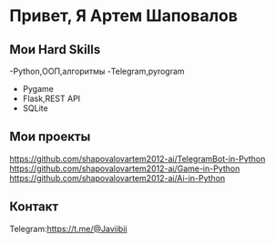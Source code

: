 # Привет, Я Артем Шаповалов

## Мои Hard Skills
  -Python,ООП,алгоритмы
  -Telegram,pyrogram
  - Pygame
  - Flask,REST API
  - SQLite
## Мои проекты
https://github.com/shapovalovartem2012-ai/TelegramBot-in-Python
https://github.com/shapovalovartem2012-ai/Game-in-Python
https://github.com/shapovalovartem2012-ai/Ai-in-Python

## Контакт
Telegram:https://t.me/@Javiibii
